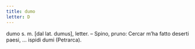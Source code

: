 ```yaml
---
title: dumo
letter: D
---
```

dumo s. m. [dal lat. dumus], letter. – Spino, pruno: Cercar m’ha fatto deserti paesi, ... ispidi dumi (Petrarca).